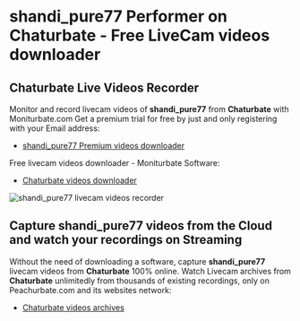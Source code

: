 # shandi_pure77 Performer on Chaturbate - Free LiveCam videos downloader

## Chaturbate Live Videos Recorder

Monitor and record livecam videos of **shandi_pure77** from **Chaturbate** with Moniturbate.com
Get a premium trial for free by just and only registering with your Email address:
* [shandi_pure77 Premium videos downloader](https://moniturbate.com/request-demo-licence-key.html)

Free livecam videos downloader - Moniturbate Software:
* [Chaturbate videos downloader](https://moniturbate.com/moniturbate-download-software.html)

![shandi_pure77 livecam videos recorder](https://peachurnet.com/templates/moniturbate-software.png)


## Capture shandi_pure77 videos from the Cloud and watch your recordings on Streaming

Without the need of downloading a software, capture **shandi_pure77** livecam videos from **Chaturbate** 100% online.
Watch Livecam archives from **Chaturbate** unlimitedly from thousands of existing recordings, only on Peachurbate.com and its websites network:
* [Chaturbate videos archives](https://peachurnet.com/)